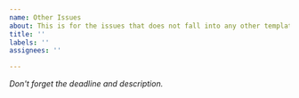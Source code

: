```yaml
---
name: Other Issues
about: This is for the issues that does not fall into any other templates
title: ''
labels: ''
assignees: ''

---
```


*Don't forget the deadline and description.*

